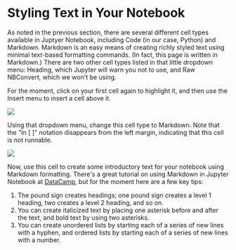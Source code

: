 # Styling Text in Your Notebook

As noted in the previous section, there are several different cell types available in Juptyer Notebook, including Code (in our case, Python) and Markdown. Markdown is an easy means of creating richly styled text using minimal text-based formatting commands. (In fact, this page is written in Markdown.) There are two other cell types listed in that little dropdown menu: Heading, which Jupyter will warn you not to use, and Raw NBConvert, which we won't be using.

For the moment, click on your first cell again to highlight it, and then use the Insert menu to insert a cell above it.

![][1]

[1]: images/insert-cell.png

Using that dropdown menu, change this cell type to Markdown. Note that the "In [ ]" notation disappears from the left margin, indicating that this cell is not runnable.

![][2]

[2]: images/not-runnable.png

Now, use this cell to create some introductory text for your notebook using Markdown formatting. There's a great tutorial on using Markdown in Jupyter Notebook at [DataCamp](https://www.datacamp.com/community/tutorials/markdown-in-jupyter-notebook), but for the moment here are a few key tips:

1. The pound sign creates headings; one pound sign creates a level 1 heading, two creates a level 2 heading, and so on.
2. You can create italicized text by placing one asterisk before and after the text, and bold text by using two asterisks.
3. You can create unordered lists by starting each of a series of new lines with a hyphen, and ordered lists by starting each of a series of new lines with a number.



